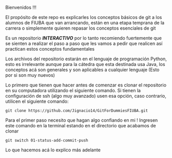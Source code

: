 Bienvenidos !!!

El propósito de este repo es explicarles los conceptos básicos de git a los alumnos de FIUBA que van arrancando, están en una etapa temprana de la carrera o simplemente quieren repasar los conceptos esenciales de git

Es un repositorio ***INTERACTIVO*** por lo tanto recomiendo fuertemente que se sienten a realizar el paso a paso que les vamos a pedir que realicen así practican estos conceptos fundamentales

Los archivos del repositorio estarán en el lenguaje de programación Python, esto es irrelevante aunque para la cátedra que esta destinada usa Java, los conceptos acá son generales y son aplicables a cualquier lenguaje (Esto por si son muy nuevos)

Lo primero que tienen que hacer antes de comenzar es clonar el repositorio en su computadora utilizando el siguiente comando. Si tienen la configuración de ssh (algo muy avanzado) usen esa opción, caso contrario, utilicen el siguiente comando: 

```
git clone https://github.com/Jignacio14/GitForDummiesFIUBA.git
```

Para el primer paso necesito que hagan algo confiando en mi ! Ingresen este comando en la terminal estando en el directorio que acabamos de clonar

```
git switch 01-status-add-commit-push 
```

Lo que hacemos acá lo explico más adelante
